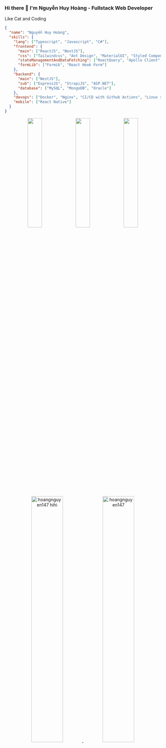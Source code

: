 ### Hi there 👋 I'm Nguyễn Huy Hoàng - Fullstack Web Developer 
Like Cat and Coding

  ```json
{
    "name": "Nguyễn Huy Hoàng",
    "skills": {
      "lang": ["Typescript", "Javascript", "C#"],
      "frontend": {
        "main": ["ReactJS", "NextJS"],
        "css": ["Tailwindcss", "Ant Design", "MaterialUI", "Styled Component"],
        "stateManagementAndDataFetching": ["ReactQuery", "Apollo Client", "Redux", "Zustand", "Axios"],
        "formLib": ["Formik", "React Hook Form"]
      },
      "backend": {
        "main": ["NestJS"],
        "sub": ["ExpressJS", "StrapiJS", "ASP.NET"],
        "database": ["MySQL", "MongoDB", "Oracle"]
      },
      "devops": ["Docker", "Nginx", "CI/CD with Github Actions", "Linux skill"],
      "mobile": ["React Native"]
    }
}
```
<div align="center">
  <img align="center" src="https://media.giphy.com/media/LHZyixOnHwDDy/giphy.gif" width="30%">
  <img align="center" src="https://media.giphy.com/media/LHZyixOnHwDDy/giphy.gif" width="30%">
  <img align="center" src="https://media.giphy.com/media/LHZyixOnHwDDy/giphy.gif" width="30%">
</div>

  
<!-- &nbsp;
  
<div align="center">
  <a href="https://github.com/anuraghazra/github-readme-stats" title="Go to Source">
 <img align="center" width="33%" src="https://github-readme-stats.vercel.app/api/top-langs/?username=hoangnguyen147&text_color=ffffff&icon_color=1877F2&bg_color=131313&langs_count=8&layout=compact&border_color=61dafb&hide_border=true" />  
  </a>
</div> -->

&nbsp;

<div align="center">
  <a href="https://github.com/hoangnguyen147/hoangnguyen147">
        <img width="45%" alt="hoangnguyen147 hihi" src="https://github-readme-stats.vercel.app/api?username=hoangnguyen147&show_icons=true&hide_border=true&theme=dark&title_color=1877F2&text_color=FFFFFFDC&icon_color=1877F2" />
  </a>
  <a href="https://github.com/denvercoder1/github-readme-streak-stats" title="Go to Source">
      <img width="45%" src="http://github-readme-streak-stats.herokuapp.com?user=hoangnguyen147&theme=dark&date_format=j%2Fn%5B%2FY%5D&border=1877F2&background=070806&stroke=1877F2&ring=1877F2DC&fire=FFFFFFDC&currStreakNum=FFFFFFDC&sideNums=1877F2DC&currStreakLabel=1877F2&sideLabels=1877F2&dates=FFFFFFDC)" alt="hoangnguyen147" />
    </a>
</div>



